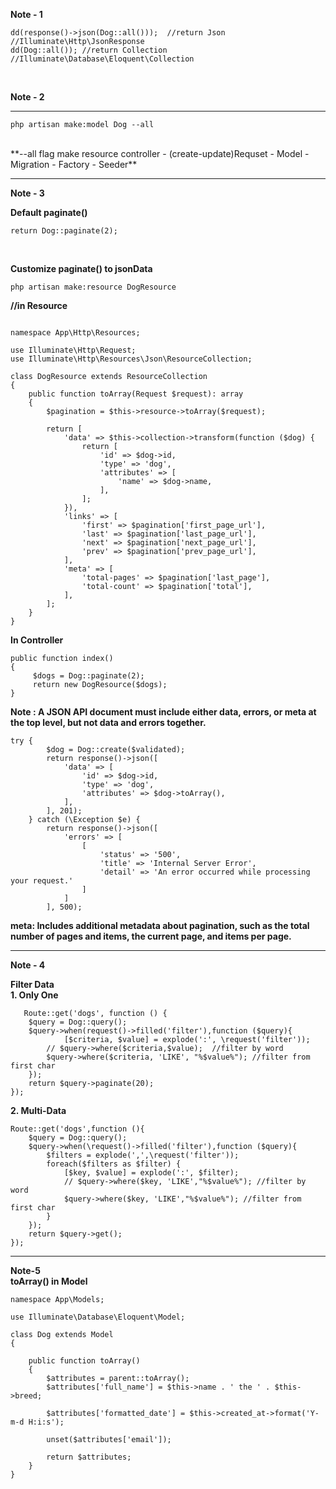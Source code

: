 **Note - 1** 
```
dd(response()->json(Dog::all()));  //return Json //Illuminate\Http\JsonResponse
dd(Dog::all()); //return Collection   //Illuminate\Database\Eloquent\Collection
```

<br/>

**Note - 2**
______________________________

```
php artisan make:model Dog --all
```

<br/>
**--all flag make resource controller - (create-update)Requset - Model - Migration - Factory - Seeder**

<br/>

________________________________
**Note - 3** 
<br/>

**Default paginate()**

```
return Dog::paginate(2);
```

<br/>

**Customize paginate() to jsonData**
```
php artisan make:resource DogResource
```
**//in Resource**
```

namespace App\Http\Resources;

use Illuminate\Http\Request;
use Illuminate\Http\Resources\Json\ResourceCollection;

class DogResource extends ResourceCollection
{
    public function toArray(Request $request): array
    {
        $pagination = $this->resource->toArray($request);

        return [
            'data' => $this->collection->transform(function ($dog) {
                return [
                    'id' => $dog->id,
                    'type' => 'dog',
                    'attributes' => [
                        'name' => $dog->name,
                    ],
                ];
            }),
            'links' => [
                'first' => $pagination['first_page_url'],
                'last' => $pagination['last_page_url'],
                'next' => $pagination['next_page_url'],
                'prev' => $pagination['prev_page_url'],
            ],
            'meta' => [
                'total-pages' => $pagination['last_page'],
                'total-count' => $pagination['total'],
            ],
        ];
    }
}
```
**In Controller**
```
public function index()
{
     $dogs = Dog::paginate(2);
     return new DogResource($dogs);
}
```
**Note : A JSON API document must include either data, errors, or meta at the top level, but not data and errors together.**
```
try {
        $dog = Dog::create($validated);
        return response()->json([
            'data' => [
                'id' => $dog->id,
                'type' => 'dog',
                'attributes' => $dog->toArray(),
            ],
        ], 201);
    } catch (\Exception $e) {
        return response()->json([
            'errors' => [
                [
                    'status' => '500',
                    'title' => 'Internal Server Error',
                    'detail' => 'An error occurred while processing your request.'
                ]
            ]
        ], 500);
```
**meta: Includes additional metadata about pagination, such as the total number of pages and items, the current page, and items per page.**
______________________________
**Note - 4**

**Filter Data**
<br/>
**1. Only One**
```
   Route::get('dogs', function () {
    $query = Dog::query();
    $query->when(request()->filled('filter'),function ($query){
            [$criteria, $value] = explode(':', \request('filter'));
        // $query->where($criteria,$value);  //filter by word
        $query->where($criteria, 'LIKE', "%$value%"); //filter from first char
    });
    return $query->paginate(20);
});

```
**2. Multi-Data**

```
Route::get('dogs',function (){
    $query = Dog::query();
    $query->when(\request()->filled('filter'),function ($query){
        $filters = explode(',',\request('filter'));
        foreach($filters as $filter) {
            [$key, $value] = explode(':', $filter);
            // $query->where($key, 'LIKE',"%$value%"); //filter by word
            $query->where($key, 'LIKE',"%$value%"); //filter from first char
        }
    });
    return $query->get();
});

```
_______________

**Note-5**
<br/>
**toArray() in Model** 

```
namespace App\Models;

use Illuminate\Database\Eloquent\Model;

class Dog extends Model
{
    
    public function toArray()
    {
        $attributes = parent::toArray();
        $attributes['full_name'] = $this->name . ' the ' . $this->breed;
        
        $attributes['formatted_date'] = $this->created_at->format('Y-m-d H:i:s');

        unset($attributes['email']);

        return $attributes;
    }
}

```

